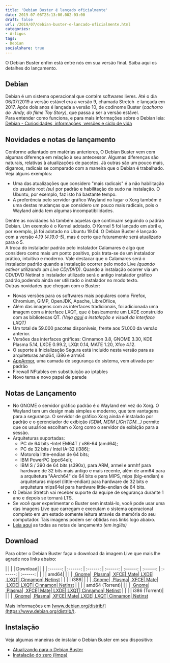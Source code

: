 ```yaml
---
title: 'Debian Buster é lançado oficialmente'
date: 2019-07-06T23:13:00.002-03:00
draft: false
url: /2019/07/debian-buster-e-lancado-oficialmente.html
categories:
- Artigos
tags: 
- Debian
socialshare: true
---
```


O Debian Buster enfim está entre nós em sua versão final. Saiba aqui os detalhes do lançamento.

<!--more-->

## Debian

  
Debian é um sistema operacional que contém softwares livres. Até o dia 06/07/2019 a versão estável era a versão 9, chamada Stretch  e lançada em 2017. Após dois anos é lançada a versão 10, de codinome Buster (_cachorro do  Andy, do filme Toy Story)_, que passa a ser a versão estável.  
Para entender como funciona, e para mais informações sobre o Debian leia: [Debian - Curiosidades, informações, versões e ciclo de vida](https://info.wsouza.com.br/2019/07/debian-curiosidades-informacoes-suas-versoes-e-ciclo-de-vida.html)  
  

## Novidades e notas de lançamento

  
Conforme adiantado em matérias anteriores, O Debian Buster vem com algumas diferença em relação à seu antecessor. Algumas diferenças são naturais, relativas à atualizações de pacotes. Já outras são um pouco mais, digamos, radicais se comparado com a maneira que o Debian é trabalhado. Veja alguns exemplos:  

*   Uma das atualizações que considero "mais radicais" é a não habilitação do usuário root _(su)_ por padrão e habilitação do sudo na instalação. O Ubuntu, por exemplo, faz isto há bastante tempo. 
*   A preferência pelo servidor gráfico Wayland no lugar o Xorg também é uma destas mudanças que considero um pouco mais radicais, pois o Wayland ainda tem algumas incompatibilidades.

Dentre as novidades há também aquelas que continuam seguindo o padrão Debian. Um exemplo é o Kernel adotado. O Kernel 5 foi lançado em abril e, por exemplo, já foi adotado no Ubuntu 19.04. O Debian Buster é lançado com a versão 4.19 _(4.19.0-5)_, mas é certo que futuramente será atualizado para o 5.  
A troca do instalador padrão pelo instalador Calamares é algo que considero como mais um ponto positivo, pois trata-se de um instalador prático, intuitivo e moderno. Vale destacar que o Calamares será o instalador padrão quando a instalação ocorrer pelo modo Live _(quando estiver utilizando um Live CD//DVD)_. Quando a instalação ocorrer via um CD//DVD Netinst o instalador utilizado será o antigo instalador gráfico padrão,podendo ainda ser utilizado o instalador no modo texto.  
Outras novidades que chegam com o Buster:  

*   Novas versões para os softwares mais populares como Firefox, Chromium, GIMP, OpenJDK, Apache, LibreOfiice,
*   Além das imagens com as interfaces tradicionais, foi adicionada uma imagem com a interface LXQT, que é basicamente um LXDE construido com as bibliotecas QT. _(Veja [aqui](https://www.youtube.com/watch?v=koNy5wCBS2M) a instalação e visual da interface LXQT)_
*   Um total de 59.000 pacotes disponíveis, frente aos 51.000 da versão anterior.
*   Versões das interfaces gráficas: Cinnamon 3.8, GNOME 3.30, KDE Plasma 5.14, LXDE 0.99.2, LXQt 0.14, MATE 1.20, Xfce 4.12.
*   O suporte à Inicialização Segura está incluído nesta versão para as arquiteturas amd64, i386 e arm64
*   [AppArmor](https://debian-handbook.info/browse/pt-BR/stable/sect.apparmor.html), uma camada de segurança do sistema, vem ativada por padrão
*   Firewall NFtables em substituição ao iptables
*   Novo tema e novo papel de parede

  

## Notas de Lançamento

  

*   No GNOME o servidor gráfico padrão é o Wayland em vez do Xorg. O Wayland tem um design mais simples e moderno, que tem vantagens para a segurança. O servidor de gráfico Xorg ainda é instalado por padrão e o gerenciador de exibição _(GDM, MDM LIGHTDM...)_ permite que os usuários escolham o Xorg como o servidor de exibição para a sessão.
*   Arquiteturas suportadas:  
    *   PC de 64 bits -Intel EM64T / x86-64 (amd64);
    *   PC de 32 bits / Intel IA-32 (i386);
    *   Motorola little-endian de 64 bits;
    *   IBM PowerPC (ppc64el);
    *   IBM S / 390 de 64 bits (s390x), para ARM, armel e armhf para hardware de 32 bits mais antigo e mais recente, além de arm64 para a arquitetura "AArch64" de 64 bits e para MIPS, mips (big-endian) e arquiteturas mipsel (little-endian) para hardware de 32 bits e arquitetura mips64el para hardware little-endian de 64 bits.
*   O Debian Stretch vai receber suporte da equipe de segurança durante 1 ano e depois se tornará LTS.
*   Se você quer experimentar o Buster sem instalá-lo, você pode usar uma das imagens Live que carregam e executam o sistema operacional completo em um estado somente leitura através da memória do seu computador. Tais imagens podem ser obtidas nos links logo abaixo.
*   [Leia aqui](https://www.debian.org/News/2019/20190706) as todas as notas de lançamento _(em inglês)_

  

## Download

  
Para obter o Debian Buster faça o download da imagem Live que mais lhe agrade nos links abaixo:  
  

| | | | Download| | | |
:------: | :------: | :------: | :------: | :------: | :------: | :------: | :------:
| | | | amd64| | | |
[ Gnome](https://cdimage.debian.org/debian-cd/current-live/amd64/iso-hybrid/debian-live-10.5.0-amd64-gnome.iso)| [ Plasma](https://cdimage.debian.org/debian-cd/current-live/amd64/iso-hybrid/debian-live-10.5.0-amd64-kde.iso)| [ XFCE](https://cdimage.debian.org/debian-cd/current-live/amd64/iso-hybrid/debian-live-10.5.0-amd64-xfce.iso)|[ Mate](https://cdimage.debian.org/debian-cd/current-live/amd64/iso-hybrid/debian-live-10.5.0-amd64-mate.iso)|[ LXDE](https://cdimage.debian.org/debian-cd/current-live/amd64/iso-hybrid/debian-live-10.5.0-amd64-lxde.iso)|[ LXQT](https://cdimage.debian.org/debian-cd/current-live/amd64/iso-hybrid/debian-live-10.5.0-amd64-lxqt.iso)|[ Cinnamon](https://cdimage.debian.org/debian-cd/current-live/amd64/iso-hybrid/debian-live-10.5.0-amd64-cinnamon.iso)|[ Netinst](https://cdimage.debian.org/debian-cd/current/amd64/iso-cd/debian-10.5.0-amd64-netinst.iso)
| | | | i386| | | |
[ Gnome](https://cdimage.debian.org/debian-cd/current-live/i386/iso-hybrid/debian-live-10.5.0-i386-gnome.iso)| [ Plasma](https://cdimage.debian.org/debian-cd/current-live/i386/iso-hybrid/debian-live-10.5.0-i386-kde.iso)| [ XFCE](https://cdimage.debian.org/debian-cd/current-live/i386/iso-hybrid/debian-live-10.5.0-i386-xfce.iso)|[ Mate](https://cdimage.debian.org/debian-cd/current-live/i386/iso-hybrid/debian-live-10.5.0-i386-mate.iso)|[ LXDE](https://cdimage.debian.org/debian-cd/current-live/i386/iso-hybrid/debian-live-10.5.0-i386-lxde.iso)|[ LXQT](https://cdimage.debian.org/debian-cd/current-live/i386/iso-hybrid/debian-live-10.5.0-i386-lxqt.iso)|[ Cinnamon](https://cdimage.debian.org/debian-cd/current-live/i386/iso-hybrid/debian-live-10.5.0-i386-cinnamon.iso)|[ Netinst](https://cdimage.debian.org/debian-cd/current/i386/iso-cd/debian-10.5.0-i386-netinst.iso)
| | | | amd64 (Torrent)| | | |
[ Gnome](https://cdimage.debian.org/debian-cd/current-live/amd64/bt-hybrid/debian-live-10.5.0-amd64-gnome.iso.torrent)| [ Plasma](https://cdimage.debian.org/debian-cd/current-live/amd64/bt-hybrid/debian-live-10.5.0-amd64-kde.iso.torrent)| [ XFCE](https://cdimage.debian.org/debian-cd/current-live/amd64/bt-hybrid/debian-live-10.5.0-amd64-xfce.iso.torrent)|[ Mate](https://cdimage.debian.org/debian-cd/current-live/amd64/bt-hybrid/debian-live-10.5.0-amd64-mate.iso.torrent)|[ LXDE](https://cdimage.debian.org/debian-cd/current-live/amd64/bt-hybrid/debian-live-10.5.0-amd64-lxde.iso.torrent)|[ LXQT](https://cdimage.debian.org/debian-cd/current-live/amd64/bt-hybrid/debian-live-10.5.0-amd64-lxqt.iso.torrent)|[ Cinnamon](https://cdimage.debian.org/debian-cd/current-live/amd64/bt-hybrid/debian-live-10.5.0-amd64-cinnamon.iso.torrent)|[ Netinst](https://cdimage.debian.org/debian-cd/current/amd64/bt-hybrid/debian-live-10.5.0-amd64-standard.iso.torrent)
| | | | i386 (Torrent)| | | |
[ Gnome](https://cdimage.debian.org/debian-cd/current-live/i386/bt-hybrid/debian-live-10.5.0-i386-gnome.iso.torrent)| [ Plasma](https://cdimage.debian.org/debian-cd/current-live/i386/bt-hybrid/debian-live-10.5.0-i386-kde.iso.torrent)| [ XFCE](https://cdimage.debian.org/debian-cd/current-live/i386/bt-hybrid/debian-live-10.5.0-i386-xfce.iso.torrent)|[ Mate](https://cdimage.debian.org/debian-cd/current-live/i386/bt-hybrid/debian-live-10.5.0-i386-mate.iso.torrent)|[ LXDE](https://cdimage.debian.org/debian-cd/current-live/i386/bt-hybrid/debian-live-10.5.0-i386-lxde.iso.torrent)|[ LXQT](https://cdimage.debian.org/debian-cd/current-live/i386/bt-hybrid/debian-live-10.5.0-i386-lxqt.iso.torrent)|[ Cinnamon](https://cdimage.debian.org/debian-cd/current-live/i386/bt-hybrid/debian-live-10.5.0-i386-cinnamon.iso.torrent)|[ Netinst](https://cdimage.debian.org/debian-cd/current/i386/bt-hybrid/debian-live-10.5.0-i386-standard.iso.torrent)
  
Mais informações em [www.debian.org/distrib/](https://www.debian.org/distrib/).  
  

## Instalação

  
Veja algumas maneiras de instalar o Debian Buster em seu dispositivo:  

*   [Atualizando para o Debian Buster](https://info.wsouza.com.br/2019/07/atualizando-para-o-debian-buster.html)
*   [Instalação do zero (limpa)](https://info.wsouza.com.br/2019/07/debian-buster-instalacao-limpa.html)
